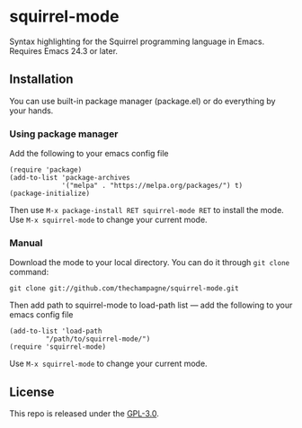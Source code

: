 # squirrel-mode

Syntax highlighting for the Squirrel programming language in Emacs. Requires Emacs 24.3 or later.

## Installation

You can use built-in package manager (package.el) or do everything by your hands.

### Using package manager

Add the following to your emacs config file

```elisp
(require 'package)
(add-to-list 'package-archives
             '("melpa" . "https://melpa.org/packages/") t)
(package-initialize)
```

Then use `M-x package-install RET squirrel-mode RET` to install the mode.
Use `M-x squirrel-mode` to change your current mode.

### Manual

Download the mode to your local directory. You can do it through `git clone` command:

```
git clone git://github.com/thechampagne/squirrel-mode.git
```

Then add path to squirrel-mode to load-path list — add the following to your emacs config file

```elisp
(add-to-list 'load-path
	     "/path/to/squirrel-mode/")
(require 'squirrel-mode)
```

Use `M-x squirrel-mode` to change your current mode.

## License

This repo is released under the [GPL-3.0](https://github.com/thechampagne/squirrel-mode/blob/main/LICENSE).
